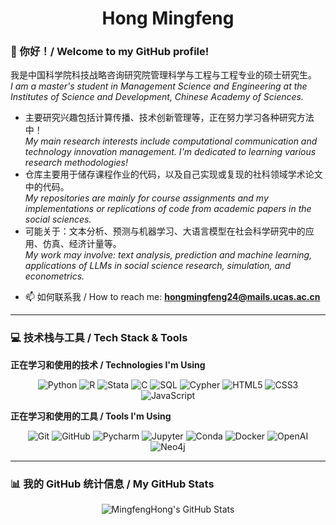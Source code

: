 <h1 align="center">Hong Mingfeng</h1>

### 👋 你好！/ Welcome to my GitHub profile!

我是中国科学院科技战略咨询研究院管理科学与工程与工程专业的硕士研究生。
<br>
*I am a master's student in Management Science and Engineering at the Institutes of Science and Development, Chinese Academy of Sciences.*

* 主要研究兴趣包括计算传播、技术创新管理等，正在努力学习各种研究方法中！
    <br>
    *My main research interests include computational communication and technology innovation management. I'm dedicated to learning various research methodologies!*
* 仓库主要用于储存课程作业的代码，以及自己实现或复现的社科领域学术论文中的代码。
    <br>
    *My repositories are mainly for course assignments and my implementations or replications of code from academic papers in the social sciences.*
* 可能关于：文本分析、预测与机器学习、大语言模型在社会科学研究中的应用、仿真、经济计量等。
    <br>
    *My work may involve: text analysis, prediction and machine learning, applications of LLMs in social science research, simulation, and econometrics.*

-   📫 如何联系我 / How to reach me: **hongmingfeng24@mails.ucas.ac.cn**

---

### 💻 技术栈与工具 / Tech Stack & Tools

**正在学习和使用的技术 / Technologies I'm Using**

<p align="center">
  <img src="https://img.shields.io/badge/Python-3776AB?style=for-the-badge&logo=python&logoColor=white" alt="Python"/>
  <img src="https://img.shields.io/badge/R-276DC3?style=for-the-badge&logo=r&logoColor=white" alt="R"/>
  <img src="https://img.shields.io/badge/Stata-1A5F91?style=for-the-badge" alt="Stata"/>
  <img src="https://img.shields.io/badge/C-A8B9CC?style=for-the-badge&logo=c&logoColor=white" alt="C"/>
  <img src="https://img.shields.io/badge/SQL-4479A1?style=for-the-badge&logo=mysql&logoColor=white" alt="SQL"/>
  <img src="https://img.shields.io/badge/Cypher-008CC1?style=for-the-badge&logo=neo4j&logoColor=white" alt="Cypher"/>
  <img src="https://img.shields.io/badge/HTML5-E34F26?style=for-the-badge&logo=html5&logoColor=white" alt="HTML5"/>
  <img src="https://img.shields.io/badge/CSS3-1572B6?style=for-the-badge&logo=css3&logoColor=white" alt="CSS3"/>
  <img src="https://img.shields.io/badge/JavaScript-F7DF1E?style=for-the-badge&logo=javascript&logoColor=black" alt="JavaScript"/>
</p>

**正在学习和使用的工具 / Tools I'm Using**

<p align="center">
  <img src="https://img.shields.io/badge/Git-F05032?style=for-the-badge&logo=git&logoColor=white" alt="Git"/>
  <img src="https://img.shields.io/badge/GitHub-181717?style=for-the-badge&logo=github&logoColor=white" alt="GitHub"/>
  <img src="https://img.shields.io/badge/Pycharm-000000?style=for-the-badge&logo=pycharm&logoColor=white" alt="Pycharm"/>
  <img src="https://img.shields.io/badge/Jupyter-F37626?style=for-the-badge&logo=jupyter&logoColor=white" alt="Jupyter"/>
  <img src="https://img.shields.io/badge/Conda-44A833?style=for-the-badge&logo=anaconda&logoColor=white" alt="Conda"/>
  <img src="https://img.shields.io/badge/Docker-2496ED?style=for-the-badge&logo=docker&logoColor=white" alt="Docker"/>
  <img src="https://img.shields.io/badge/OpenAI-412991?style=for-the-badge&logo=openai&logoColor=white" alt="OpenAI"/>
  <img src="https://img.shields.io/badge/Neo4j-008CC1?style=for-the-badge&logo=neo4j&logoColor=white" alt="Neo4j"/>
</p>

---

### 📊 我的 GitHub 统计信息 / My GitHub Stats

<p align="center">
  <img src="https://github-readme-stats.vercel.app/api?username=MingfengHong&show_icons=true&theme=radical" alt="MingfengHong's GitHub Stats" />
</p>
